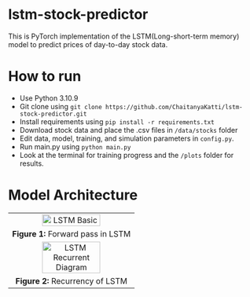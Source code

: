 # lstm-stock-predictor

This is PyTorch implementation of the LSTM(Long-short-term memory) model to predict prices of day-to-day stock data.

# How to run
- Use Python 3.10.9
- Git clone using `git clone https://github.com/ChaitanyaKatti/lstm-stock-predictor.git`
- Install requirements using `pip install -r requirements.txt`
- Download stock data and place the .csv files in `/data/stocks` folder
- Edit data, model, training, and simulation parameters in `config.py`.
- Run main.py using `python main.py`
- Look at the terminal for training progress and the `/plots` folder for results.

# Model Architecture
<table align="center">
  <tr>
    <td align="center">
      <img src="https://github.com/ChaitanyaKatti/lstm-stock-predictor/assets/96473570/8de3e718-3986-4605-a851-0643837626f0" alt="LSTM Basic" width=70%>
    </td>
  </tr>
  <tr>
    <td align="center"><b>Figure 1:</b> Forward pass in LSTM</td>
  </tr>
  
  <tr>
    <td align="center">
      <img src="https://github.com/ChaitanyaKatti/lstm-stock-predictor/assets/96473570/7e6f9814-2b17-439b-865f-3c5891db411e" alt="LSTM Recurrent Diagram" width=70%>
    </td>
  </tr>
  <tr>
    <td align="center"><b>Figure 2:</b> Recurrency of LSTM</td>
  </tr>

  
</table>
